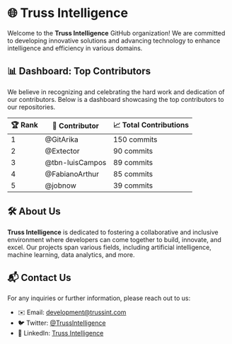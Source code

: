 # 🌐 Truss Intelligence

Welcome to the **Truss Intelligence** GitHub organization! We are committed to developing innovative solutions and advancing technology to enhance intelligence and efficiency in various domains.

## 📊 Dashboard: Top Contributors

We believe in recognizing and celebrating the hard work and dedication of our contributors. Below is a dashboard showcasing the top contributors to our repositories.

<!-- TOP_CONTRIBUTORS_START -->
| 🏆 Rank | 👤 Contributor | 📈 Total Contributions |
|------|-------------|----------------|
| 1 | @GitArika | 150 commits |
| 2 | @Extector | 90 commits |
| 3 | @tbn-luisCampos | 89 commits |
| 4 | @FabianoArthur | 85 commits |
| 5 | @jobnow | 39 commits |

<!-- TOP_CONTRIBUTORS_END -->

## 🛠️ About Us

**Truss Intelligence** is dedicated to fostering a collaborative and inclusive environment where developers can come together to build, innovate, and excel. Our projects span various fields, including artificial intelligence, machine learning, data analytics, and more.

## 📬 Contact Us

For any inquiries or further information, please reach out to us:

- ✉️ Email: [development@trussint.com](mailto:info@trussint.com)
- 🐦 Twitter: [@TrussIntelligence](https://twitter.com/TrussIntelligence)
- 💼 LinkedIn: [Truss Intelligence](https://linkedin.com/company/truss-intelligence)

